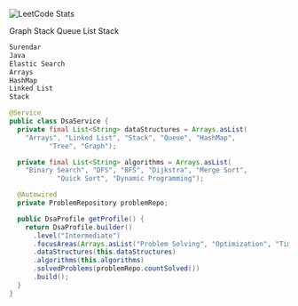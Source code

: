 
![LeetCode Stats](https://leetcard.jacoblin.cool/neo124?theme=dark&font=Niramit&ext=activity)

Graph
Stack
Queue
List
Stack


```python
Surendar
Java
Elastic Search
Arrays
HashMap
Linked List
Stack
```

```java
@Service
public class DsaService {
  private final List<String> dataStructures = Arrays.asList(
    "Arrays", "Linked List", "Stack", "Queue", "HashMap",
          "Tree", "Graph");

  private final List<String> algorithms = Arrays.asList(
    "Binary Search", "DFS", "BFS", "Dijkstra", "Merge Sort",
            "Quick Sort", "Dynamic Programming");

  @Autowired
  private ProblemRepository problemRepo;

  public DsaProfile getProfile() {
    return DsaProfile.builder()
      .level("Intermediate")
      .focusAreas(Arrays.asList("Problem Solving", "Optimization", "Time Complexity"))
      .dataStructures(this.dataStructures)
      .algorithms(this.algorithms)
      .solvedProblems(problemRepo.countSolved())
      .build();
  }
}
```

